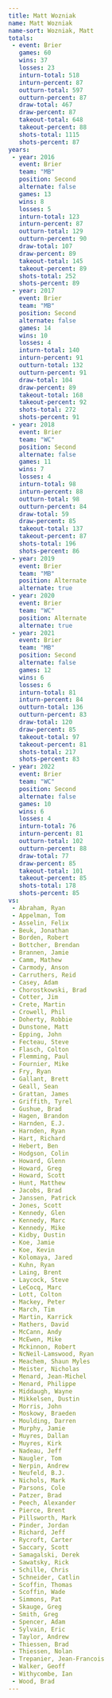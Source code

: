 ```yaml
---
title: Matt Wozniak
name: Matt Wozniak
name-sort: Wozniak, Matt
totals:
 - event: Brier
   games: 60
   wins: 37
   losses: 23
   inturn-total: 518
   inturn-percent: 87
   outturn-total: 597
   outturn-percent: 87
   draw-total: 467
   draw-percent: 87
   takeout-total: 648
   takeout-percent: 88
   shots-total: 1115
   shots-percent: 87
years:
 - year: 2016
   event: Brier
   team: "MB"
   position: Second
   alternate: false
   games: 13
   wins: 8
   losses: 5
   inturn-total: 123
   inturn-percent: 87
   outturn-total: 129
   outturn-percent: 90
   draw-total: 107
   draw-percent: 89
   takeout-total: 145
   takeout-percent: 89
   shots-total: 252
   shots-percent: 89
 - year: 2017
   event: Brier
   team: "MB"
   position: Second
   alternate: false
   games: 14
   wins: 10
   losses: 4
   inturn-total: 140
   inturn-percent: 91
   outturn-total: 132
   outturn-percent: 91
   draw-total: 104
   draw-percent: 89
   takeout-total: 168
   takeout-percent: 92
   shots-total: 272
   shots-percent: 91
 - year: 2018
   event: Brier
   team: "WC"
   position: Second
   alternate: false
   games: 11
   wins: 7
   losses: 4
   inturn-total: 98
   inturn-percent: 88
   outturn-total: 98
   outturn-percent: 84
   draw-total: 59
   draw-percent: 85
   takeout-total: 137
   takeout-percent: 87
   shots-total: 196
   shots-percent: 86
 - year: 2019
   event: Brier
   team: "MB"
   position: Alternate
   alternate: true
 - year: 2020
   event: Brier
   team: "WC"
   position: Alternate
   alternate: true
 - year: 2021
   event: Brier
   team: "MB"
   position: Second
   alternate: false
   games: 12
   wins: 6
   losses: 6
   inturn-total: 81
   inturn-percent: 84
   outturn-total: 136
   outturn-percent: 83
   draw-total: 120
   draw-percent: 85
   takeout-total: 97
   takeout-percent: 81
   shots-total: 217
   shots-percent: 83
 - year: 2022
   event: Brier
   team: "WC"
   position: Second
   alternate: false
   games: 10
   wins: 6
   losses: 4
   inturn-total: 76
   inturn-percent: 81
   outturn-total: 102
   outturn-percent: 88
   draw-total: 77
   draw-percent: 85
   takeout-total: 101
   takeout-percent: 85
   shots-total: 178
   shots-percent: 85
vs:
 - Abraham, Ryan
 - Appelman, Tom
 - Asselin, Felix
 - Beuk, Jonathan
 - Borden, Robert
 - Bottcher, Brendan
 - Brannen, Jamie
 - Camm, Mathew
 - Carmody, Anson
 - Carruthers, Reid
 - Casey, Adam
 - Chorostkowski, Brad
 - Cotter, Jim
 - Crete, Martin
 - Crowell, Phil
 - Doherty, Robbie
 - Dunstone, Matt
 - Epping, John
 - Fecteau, Steve
 - Flasch, Colton
 - Flemming, Paul
 - Fournier, Mike
 - Fry, Ryan
 - Gallant, Brett
 - Geall, Sean
 - Grattan, James
 - Griffith, Tyrel
 - Gushue, Brad
 - Hagen, Brandon
 - Harnden, E.J.
 - Harnden, Ryan
 - Hart, Richard
 - Hebert, Ben
 - Hodgson, Colin
 - Howard, Glenn
 - Howard, Greg
 - Howard, Scott
 - Hunt, Matthew
 - Jacobs, Brad
 - Janssen, Patrick
 - Jones, Scott
 - Kennedy, Glen
 - Kennedy, Marc
 - Kennedy, Mike
 - Kidby, Dustin
 - Koe, Jamie
 - Koe, Kevin
 - Kolomaya, Jared
 - Kuhn, Ryan
 - Laing, Brent
 - Laycock, Steve
 - LeCocq, Marc
 - Lott, Colton
 - Mackey, Peter
 - March, Tim
 - Martin, Karrick
 - Mathers, David
 - McCann, Andy
 - McEwen, Mike
 - Mckinnon, Robert
 - NcNeil-Lamswood, Ryan
 - Meachem, Shaun Myles
 - Meister, Nicholas
 - Menard, Jean-Michel
 - Menard, Philippe
 - Middaugh, Wayne
 - Mikkelsen, Dustin
 - Morris, John
 - Moskowy, Braeden
 - Moulding, Darren
 - Murphy, Jamie
 - Muyres, Dallan
 - Muyres, Kirk
 - Nadeau, Jeff
 - Naugler, Tom
 - Nerpin, Andrew
 - Neufeld, B.J.
 - Nichols, Mark
 - Parsons, Cole
 - Patzer, Brad
 - Peech, Alexander
 - Pierce, Brent
 - Pillsworth, Mark
 - Pinder, Jordan
 - Richard, Jeff
 - Rycroft, Carter
 - Saccary, Scott
 - Samagalski, Derek
 - Sawatsky, Rick
 - Schille, Chris
 - Schneider, Catlin
 - Scoffin, Thomas
 - Scoffin, Wade
 - Simmons, Pat
 - Skauge, Greg
 - Smith, Greg
 - Spencer, Adam
 - Sylvain, Eric
 - Taylor, Andrew
 - Thiessen, Brad
 - Thiessen, Nolan
 - Trepanier, Jean-Francois
 - Walker, Geoff
 - Withycombe, Ian
 - Wood, Brad
---
```

